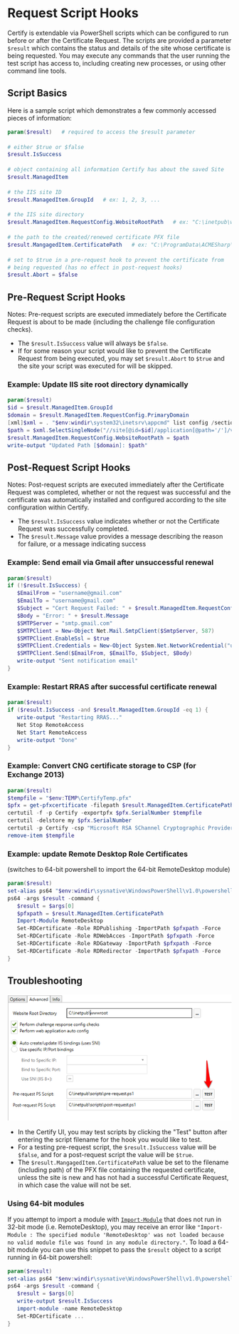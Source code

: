 # Request Script Hooks

Certify is extendable via PowerShell scripts which can be configured to run before or after the Certificate Request. The scripts are provided a parameter `$result` which contains the status and details of the site whose certificate is being requested. You may execute any commands that the user running the test script has access to, including creating new processes, or using other command line tools.

## Script Basics

Here is a sample script which demonstrates a few commonly accessed pieces of information:

```PowerShell
param($result)   # required to access the $result parameter

# either $true or $false
$result.IsSuccess

# object containing all information Certify has about the saved Site
$result.ManagedItem

# the IIS site ID
$result.ManagedItem.GroupId   # ex: 1, 2, 3, ...

# the IIS site directory
$result.ManagedItem.RequestConfig.WebsiteRootPath   # ex: "C:\inetpub\wwwroot"

# the path to the created/renewed certificate PFX file
$result.MangagedItem.CertificatePath   # ex: "C:\ProgramData\ACMESharp\sysVault\99-ASSET\cert_ident8cf8bd9c-all.pfx"

# set to $true in a pre-request hook to prevent the certificate from 
# being requested (has no effect in post-request hooks)
$result.Abort = $false
```

## Pre-Request Script Hooks

Notes: Pre-request scripts are executed immediately before the Certificate Request is about to be made (including the challenge file configuration checks).

* The `$result.IsSuccess` value will always be `$false`. 
* If for some reason your script would like to prevent the Certificate Request from being executed, you may set `$result.Abort` to `$true` and the site your script was executed for will be skipped.

### Example: Update IIS site root directory dynamically
```PowerShell
param($result)
$id = $result.ManagedItem.GroupId
$domain = $result.ManagedItem.RequestConfig.PrimaryDomain
[xml]$xml = . "$env:windir\system32\inetsrv\appcmd" list config /section:system.applicationHost/sites
$path = $xml.SelectSingleNode("//site[@id=$id]/application[@path='/']/virtualDirectory/@physicalPath").Value
$result.ManagedItem.RequestConfig.WebsiteRootPath = $path
write-output "Updated Path [$domain]: $path"
```

## Post-Request Script Hooks

Notes: Post-request scripts are executed immediately after the Certificate Request was completed, whether or not the request was successful and the certificate was automatically installed and configured according to the site configuration within Certify.
* The `$result.IsSuccess` value indicates whether or not the Certificate Request was successfully completed.
* The `$result.Message` value provides a message describing the reason for failure, or a message indicating success

### Example: Send email via Gmail after unsuccessful renewal

```PowerShell
param($result)
if (!$result.IsSuccess) {
   $EmailFrom = "username@gmail.com"
   $EmailTo = "username@gmail.com" 
   $Subject = "Cert Request Failed: " + $result.ManagedItem.RequestConfig.PrimaryDomain
   $Body = "Error: " + $result.Message 
   $SMTPServer = "smtp.gmail.com" 
   $SMTPClient = New-Object Net.Mail.SmtpClient($SmtpServer, 587) 
   $SMTPClient.EnableSsl = $true 
   $SMTPClient.Credentials = New-Object System.Net.NetworkCredential("username@gmail.com", "password"); 
   $SMTPClient.Send($EmailFrom, $EmailTo, $Subject, $Body)
   write-output "Sent notification email"
}
```

### Example: Restart RRAS after successful certificate renewal

```PowerShell
param($result)
if ($result.IsSuccess -and $result.ManagedItem.GroupId -eq 1) {
   write-output "Restarting RRAS..."
   Net Stop RemoteAccess
   Net Start RemoteAccess
   write-output "Done"
}
```

### Example: Convert CNG certificate storage to CSP (for Exchange 2013)

```PowerShell
param($result)
$tempfile = "$env:TEMP\CertifyTemp.pfx"
$pfx = get-pfxcertificate -filepath $result.ManagedItem.CertificatePath
certutil -f -p Certify -exportpfx $pfx.SerialNumber $tempfile
certutil -delstore my $pfx.SerialNumber
certutil -p Certify -csp "Microsoft RSA SChannel Cryptographic Provider" -importpfx $tempfile
remove-item $tempfile
```

### Example: update Remote Desktop Role Certificates
(switches to 64-bit powershell to import the 64-bit RemoteDesktop module)
```PowerShell
param($result)
set-alias ps64 "$env:windir\sysnative\WindowsPowerShell\v1.0\powershell.exe" 
ps64 -args $result -command {
   $result = $args[0]
   $pfxpath = $result.ManagedItem.CertificatePath
   Import-Module RemoteDesktop
   Set-RDCertificate -Role RDPublishing -ImportPath $pfxpath -Force
   Set-RDCertificate -Role RDWebAcces -ImportPath $pfxpath -Force
   Set-RDCertificate -Role RDGateway -ImportPath $pfxpath -Force
   Set-RDCertificate -Role RDRedirector -ImportPath $pfxpath -Force
}
```

## Troubleshooting

<img src="images/testing request script hooks.png">

* In the Certify UI, you may test scripts by clicking the "Test" button after entering the script filename for the hook you would like to test. 
* For a testing pre-request script, the `$result.IsSuccess` value will be `$false`, and for a post-request script the value will be `$true`. 
* The `$result.MangagedItem.CertificatePath` value be set to the filename (including path) of the PFX file containing the requested certificate, unless the site is new and has not had a successful Certificate Request, in which case the value will not be set.

### Using 64-bit modules

If you attempt to import a module with [`Import-Module`](https://docs.microsoft.com/en-us/powershell/module/microsoft.powershell.core/import-module?view=powershell-5.1) that does not run in 32-bit mode (i.e. RemoteDesktop), you may receive an error like `"Import-Module : The specified module 'RemoteDesktop' was not loaded because no valid module file was found in any module directory."`. To load a 64-bit module you can use this snippet to pass the `$result` object to a script running in 64-bit powershell:
```powershell
param($result)
set-alias ps64 "$env:windir\sysnative\WindowsPowerShell\v1.0\powershell.exe" 
ps64 -args $result -command {
   $result = $args[0]
   write-output $result.IsSuccess
   import-module -name RemoteDesktop
   Set-RDCertificate ...
}
```
